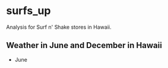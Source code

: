 # surfs_up

Analysis for Surf n' Shake stores in Hawaii.

## Weather in June and December in Hawaii
- June 
      <p align="center">
     <img src="">
     </p>
